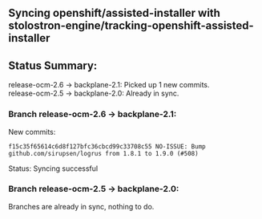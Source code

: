 ## Syncing openshift/assisted-installer with stolostron-engine/tracking-openshift-assisted-installer

## Status Summary:

release-ocm-2.6 -> backplane-2.1: Picked up 1 new commits.  
release-ocm-2.5 -> backplane-2.0: Already in sync.  

### Branch release-ocm-2.6 -> backplane-2.1:

New commits:

```
f15c35f65614c6d8f127bfc36cbcd99c33708c55 NO-ISSUE: Bump github.com/sirupsen/logrus from 1.8.1 to 1.9.0 (#508)
```

Status: Syncing successful

### Branch release-ocm-2.5 -> backplane-2.0:

Branches are already in sync, nothing to do.
